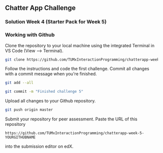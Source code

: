 ## Chatter App Challenge
### Solution Week 4 (Starter Pack for Week 5)

### Working with Github

Clone the repository to your local machine using the integrated Terminal in VS Code (View --> Terminal).

```bash
git clone https://github.com/TUMxInteractionProgramming/chatterapp-week-5-YOURGITHUBNAME
```

Follow the instructions and code the first challenge. Commit all changes with a commit message when you're finished.

```bash
git add --all
```

```bash
git commit -m "Finished challenge 5"
```

Upload all changes to your Github repository.

```bash
git push origin master
```

Submit your repository for peer assessment. Paste the URL of this repository

```url
https://github.com/TUMxInteractionProgramming/chatterapp-week-5-YOURGITHUBNAME
```

into the submission editor on edX.